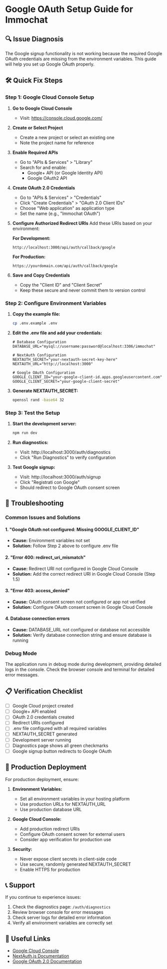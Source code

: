 # Google OAuth Setup Guide for Immochat

## 🔍 Issue Diagnosis
The Google signup functionality is not working because the required Google OAuth credentials are missing from the environment variables. This guide will help you set up Google OAuth properly.

## 🛠️ Quick Fix Steps

### Step 1: Google Cloud Console Setup

1. **Go to Google Cloud Console**
   - Visit: https://console.cloud.google.com/

2. **Create or Select Project**
   - Create a new project or select an existing one
   - Note the project name for reference

3. **Enable Required APIs**
   - Go to "APIs & Services" > "Library"
   - Search for and enable:
     - Google+ API (or Google Identity API)
     - Google OAuth2 API

4. **Create OAuth 2.0 Credentials**
   - Go to "APIs & Services" > "Credentials"
   - Click "Create Credentials" > "OAuth 2.0 Client IDs"
   - Choose "Web application" as application type
   - Set the name (e.g., "Immochat OAuth")

5. **Configure Authorized Redirect URIs**
   Add these URIs based on your environment:
   
   **For Development:**
   ```
   http://localhost:3000/api/auth/callback/google
   ```
   
   **For Production:**
   ```
   https://yourdomain.com/api/auth/callback/google
   ```

6. **Save and Copy Credentials**
   - Copy the "Client ID" and "Client Secret"
   - Keep these secure and never commit them to version control

### Step 2: Configure Environment Variables

1. **Copy the example file:**
   ```bash
   cp .env.example .env
   ```

2. **Edit the .env file and add your credentials:**
   ```env
   # Database Configuration
   DATABASE_URL="mysql://username:password@localhost:3306/immochat"

   # NextAuth Configuration
   NEXTAUTH_SECRET="your-nextauth-secret-key-here"
   NEXTAUTH_URL="http://localhost:3000"

   # Google OAuth Configuration
   GOOGLE_CLIENT_ID="your-google-client-id.apps.googleusercontent.com"
   GOOGLE_CLIENT_SECRET="your-google-client-secret"
   ```

3. **Generate NEXTAUTH_SECRET:**
   ```bash
   openssl rand -base64 32
   ```

### Step 3: Test the Setup

1. **Start the development server:**
   ```bash
   npm run dev
   ```

2. **Run diagnostics:**
   - Visit: http://localhost:3000/auth/diagnostics
   - Click "Run Diagnostics" to verify configuration

3. **Test Google signup:**
   - Visit: http://localhost:3000/auth/signup
   - Click "Registrati con Google"
   - Should redirect to Google OAuth consent screen

## 🔧 Troubleshooting

### Common Issues and Solutions

#### 1. "Google OAuth not configured: Missing GOOGLE_CLIENT_ID"
- **Cause:** Environment variables not set
- **Solution:** Follow Step 2 above to configure .env file

#### 2. "Error 400: redirect_uri_mismatch"
- **Cause:** Redirect URI not configured in Google Cloud Console
- **Solution:** Add the correct redirect URI in Google Cloud Console (Step 1.5)

#### 3. "Error 403: access_denied"
- **Cause:** OAuth consent screen not configured or app not verified
- **Solution:** Configure OAuth consent screen in Google Cloud Console

#### 4. Database connection errors
- **Cause:** DATABASE_URL not configured or database not accessible
- **Solution:** Verify database connection string and ensure database is running

### Debug Mode
The application runs in debug mode during development, providing detailed logs in the console. Check the browser console and terminal for detailed error messages.

## 📋 Verification Checklist

- [ ] Google Cloud project created
- [ ] Google+ API enabled
- [ ] OAuth 2.0 credentials created
- [ ] Redirect URIs configured
- [ ] .env file configured with all required variables
- [ ] NEXTAUTH_SECRET generated
- [ ] Development server running
- [ ] Diagnostics page shows all green checkmarks
- [ ] Google signup button redirects to Google OAuth

## 🚀 Production Deployment

For production deployment, ensure:

1. **Environment Variables:**
   - Set all environment variables in your hosting platform
   - Use production URLs for NEXTAUTH_URL
   - Use production database URL

2. **Google Cloud Console:**
   - Add production redirect URIs
   - Configure OAuth consent screen for external users
   - Consider app verification for production use

3. **Security:**
   - Never expose client secrets in client-side code
   - Use secure, randomly generated NEXTAUTH_SECRET
   - Enable HTTPS for production

## 📞 Support

If you continue to experience issues:

1. Check the diagnostics page: `/auth/diagnostics`
2. Review browser console for error messages
3. Check server logs for detailed error information
4. Verify all environment variables are correctly set

## 🔗 Useful Links

- [Google Cloud Console](https://console.cloud.google.com/)
- [NextAuth.js Documentation](https://next-auth.js.org/)
- [Google OAuth 2.0 Documentation](https://developers.google.com/identity/protocols/oauth2)
